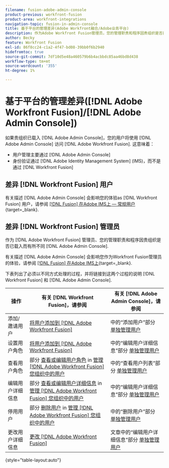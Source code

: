 ```yaml
---
filename: fusion-adobe-admin-console
product-previous: workfront-fusion
product-area: workfront-integrations
navigation-topic: fusion-in-admin-console
title: 基于平台的管理差异(Adobe Workfront融合/Adobe业务平台)
description: 作为Adobe Workfront Fusion管理员，您的管理职责和程序因贵组织是否已载入Adobe业务平台而异。 本文列出了必须以不同方式处理的过程，以及指向Workfront Fusion和Adobe Admin Console中流程说明的链接。
author: Becky
feature: Workfront Fusion
exl-id: 86f8cc24-c1a2-4f47-bd08-39bb0f6b2940
hidefromtoc: true
source-git-commit: 7df10d5e48a460579b6b4acbbdc85aa46bd8d438
workflow-type: tm+mt
source-wordcount: '355'
ht-degree: 1%

---
```


# 基于平台的管理差异([!DNL Adobe Workfront Fusion]/[!DNL Adobe Admin Console])

如果贵组织已载入 [!DNL Adobe Admin Console]，您的用户将使用 [!DNL Adobe Admin Console] 访问 [!DNL Adobe Workfront Fusion]. 这意味着：

* 用户管理主要通过 [!DNL Adobe Admin Console]
* 身份验证通过 [!DNL Adobe Identity Management System] (IMS)，而不是通过 [!DNL Workfront Fusion]

## 差异 [!DNL Workfront Fusion] 用户

有关描述 [!DNL Adobe Admin Console] 会影响您的体验as [!DNL Workfront Fusion] 用户，请参阅 [[!DNL Fusion] 在Adobe IMS上 — 常规用户](https://video.tv.adobe.com/v/3412465/){target=_blank}.

## 差异 [!DNL Workfront Fusion] 管理员

作为 [!DNL Adobe Workfront Fusion] 管理员、您的管理职责和程序因贵组织是否已载入而有所不同 [!DNL Adobe Admin Console].

有关描述 [!DNL Adobe Admin Console] 会影响您作为Workfront Fusion管理员的体验，请参阅 [[!DNL Fusion] 在Adobe IMS上](https://video.tv.adobe.com/v/3412464/){target=_blank}.

下表列出了必须以不同方式处理的过程，并将链接到这两个过程的说明 [!DNL Workfront Fusion] 和 [!DNL Adobe Admin Console].

| 操作 | 有关 [!DNL Workfront Fusion]，请参阅 | 有关 [!DNL Adobe Admin Console]，请参阅 |
|---|---|---|
| 添加/邀请用户 | [将用户添加到 [!DNL Adobe Workfront Fusion]](../../workfront-fusion/organizations/add-user-to-an-organization.md) | 中的“添加用户”部分 [单独管理用户](https://helpx.adobe.com/enterprise/using/manage-users-individually.html) |
| 设置用户角色 | [将用户添加到 [!DNL Adobe Workfront Fusion]](../../workfront-fusion/organizations/add-user-to-an-organization.md) | 中的“编辑用户详细信息”部分 [单独管理用户](https://helpx.adobe.com/enterprise/using/manage-users-individually.html) |
| 查看用户角色 | 部分 [查看或编辑用户角色](../../workfront-fusion/organizations/manage-fusion-users.md#view) in [管理 [!DNL Adobe Workfront Fusion] 您组织中的用户](../../workfront-fusion/organizations/manage-fusion-users.md) | 中的“查看用户列表”部分 [单独管理用户](https://helpx.adobe.com/enterprise/using/manage-users-individually.html) |
| 编辑用户详细信息 | 部分 [查看或编辑用户详细信息](../../workfront-fusion/organizations/manage-fusion-users.md#view2) in  [管理 [!DNL Adobe Workfront Fusion] 您组织中的用户](../../workfront-fusion/organizations/manage-fusion-users.md) | 中的“编辑用户详细信息”部分 [单独管理用户](https://helpx.adobe.com/enterprise/using/manage-users-individually.html) |
| 停用用户 | 部分 [删除用户](../../workfront-fusion/organizations/manage-fusion-users.md#delete) in [管理 [!DNL Adobe Workfront Fusion] 您组织中的用户](../../workfront-fusion/organizations/manage-fusion-users.md) | 中的“删除用户”部分 [单独管理用户](https://helpx.adobe.com/enterprise/using/manage-users-individually.html) |
| 更改用户详细信息 | [更改 [!DNL Adobe Workfront Fusion]](../../workfront-fusion/workfront-fusion-basics/change-profile-settings.md) | 文章中的“编辑用户详细信息”部分 [单独管理用户](https://helpx.adobe.com/enterprise/using/manage-users-individually.html) |

{style=&quot;table-layout:auto&quot;}

<!--
## SSO (Single Sign-On)

Because the Adobe Business Platform controls Single Sign-On (SSO) for users, the following actions and functionality are handled automatically through the Adobe Business Platform. If your organization has not yet been onboarded to the Adobe Business Platform, you must perform these actions in Workfront Fusion. If your organization has been onboarded to the Adobe Business Platform, you can not see these options in your Workfront Fusion environment.

* Setting up Single Sign-on in Workfront Fusion

[Set up identity](https://helpx.adobe.com/enterprise/using/set-up-identity.html)
-->
